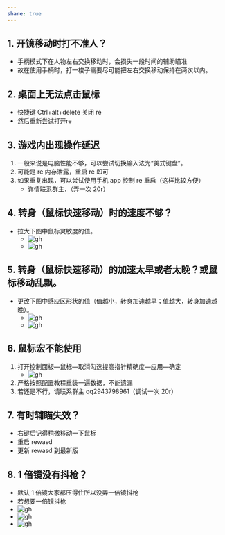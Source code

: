 ```yaml
---
share: true  
---
```

## 1. 开镜移动时打不准人？   
- 手柄模式下在人物左右交换移动时，会损失一段时间的辅助瞄准
- 故在使用手柄时，打一梭子需要尽可能把左右交换移动保持在两次以内。   
## 2. 桌面上无法点击鼠标 
- 快捷键 Ctrl+alt+delete 关闭 re
- 然后重新尝试打开re
## 3. 游戏内出现操作延迟   
1. 一般来说是电脑性能不够，可以尝试切换输入法为“美式键盘”。  
2. 可能是 re 内存泄露，重启 re 即可
3. 如果重复出现，可以尝试使用手机 app 控制 re 重启（这样比较方便）
	- 详情联系群主，（弄一次 20r）
## 4. 转身（鼠标快速移动）时的速度不够？   
- 拉大下图中鼠标灵敏度的值。
	- ![gh](https://raw.githubusercontent.com/zxmengde/obsidian-emo/main/image/167921572500071ef3r.png)
	- ![gh](https://raw.githubusercontent.com/zxmengde/obsidian-emo/main/image/1679215755000vzj0nh.png)
## 5. 转身（鼠标快速移动）的加速太早或者太晚？或鼠标移动乱飘。
- 更改下图中感应区形状的值（值越小，转身加速越早；值越大，转身加速越晚）。
	- ![gh](https://raw.githubusercontent.com/zxmengde/obsidian-emo/main/image/1679216133000cusxcg.png)
	- ![gh](https://raw.githubusercontent.com/zxmengde/obsidian-emo/main/image/1679216244000zcw7us.png)
## 6. 鼠标宏不能使用
1. 打开控制面板—鼠标—取消勾选提高指针精确度—应用—确定
	- ![gh](https://raw.githubusercontent.com/zxmengde/obsidian-emo/main/image/1679216471000ztvfaa.png)
2. 严格按照配置教程重装一遍数据，不能遗漏
3. 若还是不行，请联系群主 qq2943798961（调试一次 20r）
## 7. 有时辅瞄失效？
- 右键后记得稍微移动一下鼠标
- 重启 rewasd
- 更新 rewasd 到最新版
## 8. 1 倍镜没有抖枪？
- 默认 1 倍镜大家都压得住所以没弄一倍镜抖枪
- 若想要一倍镜抖枪
- ![gh](https://raw.githubusercontent.com/zxmengde/obsidian-emo/main/image/1679301569000vdljad.png)
- ![gh](https://raw.githubusercontent.com/zxmengde/obsidian-emo/main/image/16793015940009rh3rw.png)
- ![gh](https://raw.githubusercontent.com/zxmengde/obsidian-emo/main/image/1679301684000r8gidu.png)


